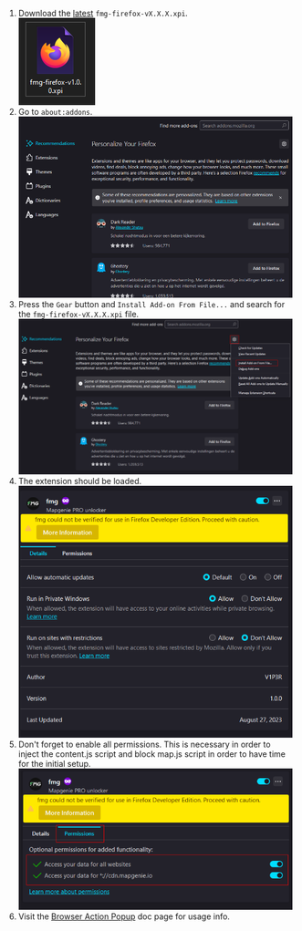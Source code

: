 1. Download the [latest](https://github.com/V1P3R-FMG/free-map-genie/releases/latest) `fmg-firefox-vX.X.X.xpi`.<br>
    ![Firefox Extension](/assets/installation/firefox-extension.png)
2. Go to `about:addons`.<br>
    ![Firefox Extensions](/assets/installation/firefox-extensions.png)
4. Press the `Gear` button and `Install Add-on From File...` and search for the `fmg-firefox-vX.X.X.xpi` file.
    ![Firefox Load From File](/assets/installation/firefox-load-from-file.png)
5. The extension should be loaded.<br>
    ![Chrome Extension Loaded](/assets/installation/firefox-extension-loaded.png)
6. Don't forget to enable all permissions. This is necessary in order to inject the content.js script and block map.js script in order to have time for the initial setup.<br>
    ![Chrome Extension Loaded](/assets/installation/firefox-permissions.png)
7. Visit the [Browser Action Popup](/docs/popup.md) doc page for usage info.
